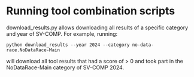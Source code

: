 # Running tool combination scripts

download_results.py allows downloading all results of a specific category and year of SV-COMP. For example,
running:

`
python download_results --year 2024 --category no-data-race.NoDataRace-Main
`

will download all tool results that had a score of > 0 and took part in the NoDataRace-Main category of SV-COMP 2024.